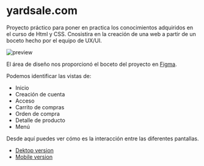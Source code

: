 # yardsale.com

Proyecto práctico para poner en practica los conocimientos adquiridos en el curso de Html y CSS. Cnosistira en la creación de una web a partir de un boceto hecho por el equipo de UX/UI.

![preview](image.png)

El área de diseño nos proporcionó el boceto del proyecto en [Figma](https://scene.zeplin.io/project/60afeeed20af1378ed046538).

Podemos identificar las vistas de:

- Inicio
- Creación de cuenta
- Acceso
- Carrito de compras
- Orden de compra
- Detalle de producto
- Menú

Desde aquí puedes ver cómo es la interacción entre las diferentes pantallas.

- [Dektop version](https://www.figma.com/proto/bcEVujIzJj5PNIWwF9pP2w/Platzi_YardSale?node-id=0-999&amp%3Bscaling=scale-down&amp%3Bpage-id=0%3A998&amp%3Bstarting-point-node-id=5%3A2808)
- [Mobile version](https://www.figma.com/proto/bcEVujIzJj5PNIWwF9pP2w/Platzi_YardSale?node-id=0-462&amp!%5Bshopping-cart.jpg%5D(https%3A%2F%2Fstatic.platzi.com%2Fmedia%2Fuser_upload%2Fshopping-cart-4d77fd41-9393-4883-b66b-2ee40682f1ea.jpg)%2F%2Fplatzi.com%2Fcategorias%2Fdiseno%2F=)